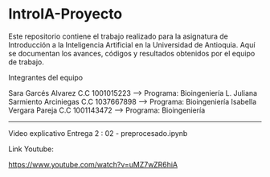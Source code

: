 # IntroIA-Proyecto

Este repositorio contiene el trabajo realizado para la asignatura de Introducción a la Inteligencia Artificial en la Universidad de Antioquia. Aquí se documentan los avances, códigos y resultados obtenidos por el equipo de trabajo.

Integrantes del equipo

Sara Garcés Alvarez C.C 1001015223 --> Programa: Bioingeniería
L. Juliana Sarmiento Arciniegas C.C 1037667898 --> Programa: Bioingeniería
Isabella Vergara Pareja C.C 1001143472 --> Programa: Bioingeniería
____
Video explicativo Entrega 2 : 02 - preprocesado.ipynb
 
Link Youtube:

https://www.youtube.com/watch?v=uMZ7wZR6hiA